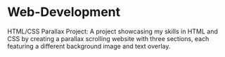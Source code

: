 # Web-Development

HTML/CSS Parallax Project: A project showcasing my skills in HTML and CSS by creating a parallax scrolling website with three sections, each featuring a different background image and text overlay.
